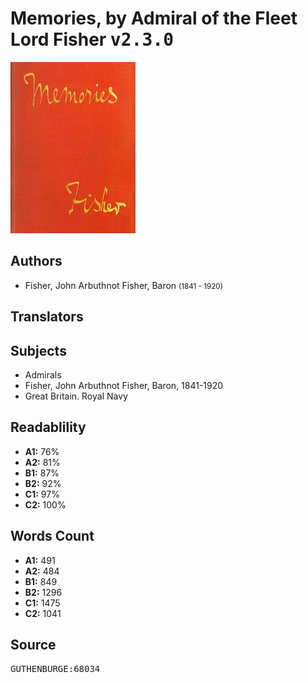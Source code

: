 # Memories, by Admiral of the Fleet Lord Fisher <kbd>v2.3.0</kbd>

![](./cover.medium.jpg "")

## Authors


 - Fisher, John Arbuthnot Fisher, Baron <small>(1841 - 1920)</small>

## Translators



## Subjects


 - Admirals
 - Fisher, John Arbuthnot Fisher, Baron, 1841-1920
 - Great Britain. Royal Navy

## Readablility


 - **A1:** 76%
 - **A2:** 81%
 - **B1:** 87%
 - **B2:** 92%
 - **C1:** 97%
 - **C2:** 100%

## Words Count


 - **A1:** 491
 - **A2:** 484
 - **B1:** 849
 - **B2:** 1296
 - **C1:** 1475
 - **C2:** 1041

## Source


<kbd>GUTHENBURGE:68034</kbd>
